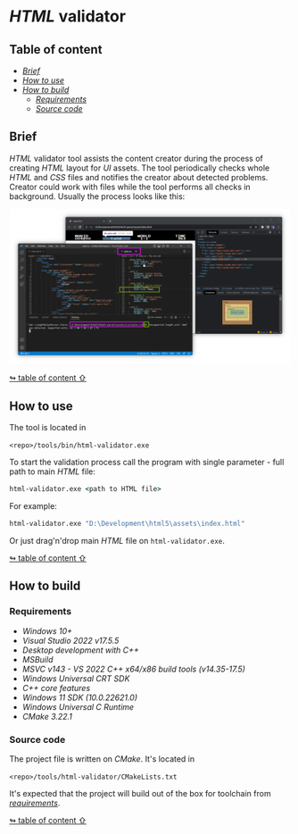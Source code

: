 # _HTML_ validator

## <a id="table-of-content">Table of content</a>

- [_Brief_](#brief)
- [_How to use_](#how-to-use)
- [_How to build_](#how-to-build)
  - [_Requirements_](#requirements)
  - [_Source code_](#source-code)

## <a id="brief">Brief</a>

_HTML_ validator tool assists the content creator during the process of creating _HTML_ layout for _UI_ assets. The tool periodically checks whole _HTML_ and _CSS_ files and notifies the creator about detected problems. Creator could work with files while the tool performs all checks in background. Usually the process looks like this:

<img src="./images/html-validator.png"/>

[↬ table of content ⇧](#table-of-content)

## <a id="how-to-use">How to use</a>

The tool is located in

`<repo>/tools/bin/html-validator.exe`

To start the validation process call the program with single parameter - full path to main _HTML_ file:

```cmd
html-validator.exe <path to HTML file>
```

For example:

```cmd
html-validator.exe "D:\Development\html5\assets\index.html"
```

Or just drag'n'drop main _HTML_ file on `html-validator.exe`.

[↬ table of content ⇧](#table-of-content)

## <a id="how-to-build">How to build</a>

### <a id="requirements">Requirements</a>

- _Windows 10+_
- _Visual Studio 2022 v17.5.5_
- _Desktop development with C++_
- _MSBuild_
- _MSVC v143 - VS 2022 C++ x64/x86 build tools (v14.35-17.5)_
- _Windows Universal CRT SDK_
- _C++ core features_
- _Windows 11 SDK (10.0.22621.0)_
- _Windows Universal C Runtime_
- _CMake 3.22.1_

### <a id="source-code">Source code</a>

The project file is written on _CMake_. It's located in

`<repo>/tools/html-validator/CMakeLists.txt`

It's expected that the project will build out of the box for toolchain from [_requirements_](#requirements).

[↬ table of content ⇧](#table-of-content)
